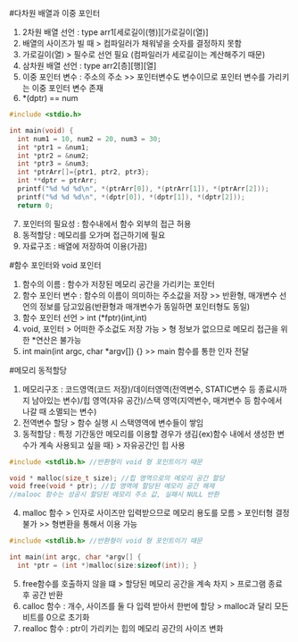 #다차원 배열과 이중 포인터

1. 2차원 배열 선언 : type arr1[세로길이(행)][가로길이(열)]
2. 배열의 사이즈가 빌 때 > 컴파일러가 채워넣을 숫자를 결정하지 못함
3. 가로길이(열) > 필수로 선언 필요 (컴파일러가 세로길이는 계산해주기 때문)
4. 삼차원 배열 선언 : type arr2[층][행][열]
5. 이중 포인터 변수 : 주소의 주소 >> 포인터변수도 변수이므로 포인터 변수를 가리키는 이중 포인터 변수 존재
6. *(dptr) == num

```c
#include <stdio.h>

int main(void) {
  int num1 = 10, num2 = 20, num3 = 30;
  int *ptr1 = &num1;
  int *ptr2 = &num2;
  int *ptr3 = &num3;
  int *ptrArr[]={ptr1, ptr2, ptr3};
  int **dptr = ptrArr;
  printf("%d %d %d\n", *(ptrArr[0]), *(ptrArr[1]), *(ptrArr[2]));
  printf("%d %d %d\n", *(dptr[0]), *(dptr[1]), *(dptr[2]));
  return 0;
 ```

7. 포인터의 필요성 : 함수내에서 함수 외부의 접근 허용
8. 동적할당 : 메모리를 오가며 접근하기에 필요
9. 자료구조 : 배열에 저장하여 이용(가끔)

#함수 포인터와 void 포인터
1. 함수의 이름 : 함수가 저장된 메모리 공간을 가리키는 포인터
2. 함수 포인터 변수 : 함수의 이름이 의미하는 주소값을 저장 >> 반환형, 매개변수 선언의 정보를 담고있음(반환형과 매개변수가 동일하면 포인터형도 동일)
3. 함수 포인터 선언 > int (*fptr)(int,int)
4. void, 포인터 > 어떠한 주소겂도 저장 가능 > 형 정보가 없으므로 메모리 접근을 위한 *연산은 불가능
5. int main(int argc, char *argv[]) {} >> main 함수를 통한 인자 전달

#메모리 동적할당 
1. 메모리구조 : 코드영역(코드 저장)/데이터영역(전역변수, STATIC변수 등 종료시까지 남아있는 변수)/힙 영역(자유 공간)/스택 영역(지역변수, 매겨변수 등 함수에서 나갈 때 소멸되는 변수)
2. 전역변수 할당 > 함수 실행 시 스택영역에 변수들이 쌓임
3. 동적할당 : 특정 기간동안 메모리를 이용할 경우가 생김{ex)함수 내에서 생성한 변수가 계속 사용되고 싶을 때} > 자유공간인 힙 사용
```c
#include <stdlib.h> //반환형이 void 형 포인트이기 때문

void * malloc(size_t size); //힙 영역으로의 메모리 공간 할당
void free(void * ptr); //힙 영역에 할당된 메모리 공간 해제
//malooc 함수는 성공시 할당된 메모리 주소 값, 실패시 NULL 반환
 ```
4. malloc 함수 > 인자로 사이즈만 입력받으므로 메모리 용도를 모름 > 포인터형 결정 불가 >> 형변환을 통해서 이용 가능

```c
#include <stdlib.h> //반환형이 void 형 포인트이기 때문

int main(int argc, char *argv[] {
  int *ptr = (int *)malloc(size:sizeof(int)); }
 ```
5. free함수를 호출하지 않을 떄 > 할당된 메모리 공간을 계속 차지 > 프로그램 종료 후 공간 반환
6. calloc 함수 : 개수, 사이즈를 둘 다 입력 받아서 한번에 할당 > malloc과 달리 모든 비트를 0으로 초기화
7. realloc 함수 : ptr이 가리키는 힙의 메모리 공간의 사이즈 변화

